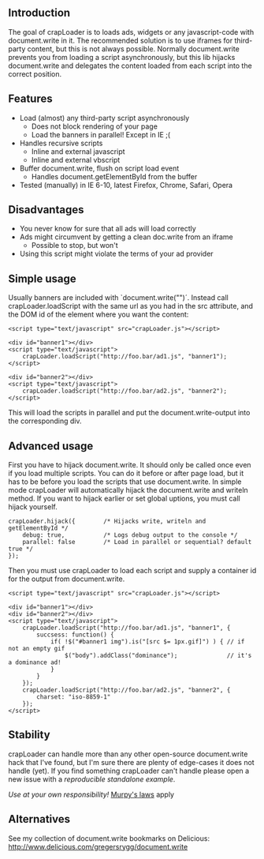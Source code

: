 Introduction
------------
The goal of crapLoader is to loads ads, widgets or any javascript-code with
document.write in it. The recommended solution is to use iframes for
third-party content, but this is not always possible. Normally document.write
prevents you from loading a script asynchronously, but this lib hijacks
document.write and delegates the content loaded from each script into the
correct position.


Features
--------
* Load (almost) any third-party script asynchronously
    * Does not block rendering of your page
    * Load the banners in parallel! Except in IE ;(
* Handles recursive scripts
    * Inline and external javascript
    * Inline and external vbscript
* Buffer document.write, flush on script load event
    * Handles document.getElementById from the buffer
* Tested (manually) in IE 6-10, latest Firefox, Chrome, Safari, Opera


Disadvantages
-------------
* You never know for sure that all ads will load correctly
* Ads might circumvent by getting a clean doc.write from an iframe
    * Possible to stop, but won't
* Using this script might violate the terms of your ad provider


Simple usage
------------
Usually banners are included with `document.write("<script src='...'></script>")´. Instead call crapLoader.loadScript with the same url as you had in the src attribute, and the DOM id of the element where you want the content:

    <script type="text/javascript" src="crapLoader.js"></script>

    <div id="banner1"></div>
    <script type="text/javascript">
        crapLoader.loadScript("http://foo.bar/ad1.js", "banner1");
    </script>

    <div id="banner2"></div>
    <script type="text/javascript">
        crapLoader.loadScript("http://foo.bar/ad2.js", "banner2");
    </script>

This will load the scripts in parallel and put the document.write-output into the corresponding div.


Advanced usage
--------------
First you have to hijack document.write. It should only be called once even if you load multiple scripts. You can do it before or after page load, but it has to be before you load the scripts that use document.write. In simple mode crapLoader will automatically hijack the document.write and writeln method. If you want to hijack earlier or set global uptions, you must call hijack yourself.

    crapLoader.hijack({        /* Hijacks write, writeln and getElementById */
        debug: true,           /* Logs debug output to the console */
        parallel: false        /* Load in parallel or sequential? default true */
    });

Then you must use crapLoader to load each script and supply a container id for the output from document.write.

    <script type="text/javascript" src="crapLoader.js"></script>

    <div id="banner1"></div>
    <div id="banner2"></div>
    <script type="text/javascript">
        crapLoader.loadScript("http://foo.bar/ad1.js", "banner1", {
            succsess: function() {
                if( !$("#banner1 img").is("[src $= 1px.gif]") ) { // if not an empty gif
                    $("body").addClass("dominance");              // it's a dominance ad!
                }
            }
        });
        crapLoader.loadScript("http://foo.bar/ad2.js", "banner2", {
            charset: "iso-8859-1"
        });
    </script>


Stability
---------
crapLoader can handle more than any other open-source document.write hack that
I've found, but I'm sure there are plenty of edge-cases it does not handle
(yet). If you find something crapLoader can't handle please open a new issue
with a *reproducible standalone example*.

*Use at your own responsibility!*
[Murpy's laws](http://www.murphys-laws.com/murphy/murphy-laws.html) apply


Alternatives
------------
See my collection of document.write bookmarks on Delicious:
http://www.delicious.com/gregersrygg/document.write